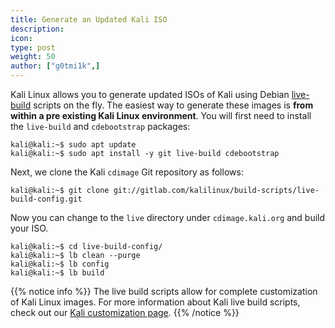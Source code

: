 ```yaml
---
title: Generate an Updated Kali ISO
description:
icon:
type: post
weight: 50
author: ["g0tmi1k",]
---
```


Kali Linux allows you to generate updated ISOs of Kali using Debian [live-build](http://live.debian.net/devel/live-build/) scripts on the fly. The easiest way to generate these images is **from within a pre existing Kali Linux environment**.
You will first need to install the `live-build` and `cdebootstrap` packages:

```console
kali@kali:~$ sudo apt update
kali@kali:~$ sudo apt install -y git live-build cdebootstrap
```

Next, we clone the Kali `cdimage` Git repository as follows:

```console
kali@kali:~$ git clone git://gitlab.com/kalilinux/build-scripts/live-build-config.git
```

Now you can change to the `live` directory under `cdimage.kali.org` and build your ISO.

```console
kali@kali:~$ cd live-build-config/
kali@kali:~$ lb clean --purge
kali@kali:~$ lb config
kali@kali:~$ lb build
```

{{% notice info %}}
The live build scripts allow for complete customization of Kali Linux images. For more information about Kali live build scripts, check out our <a href=/docs/development/live-build-a-custom-kali-iso/>Kali customization page</a>.
{{% /notice %}}
